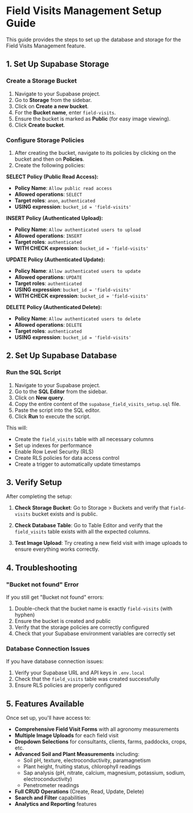 # Field Visits Management Setup Guide

This guide provides the steps to set up the database and storage for the Field Visits Management feature.

## 1. Set Up Supabase Storage

### Create a Storage Bucket
1. Navigate to your Supabase project.
2. Go to **Storage** from the sidebar.
3. Click on **Create a new bucket**.
4. For the **Bucket name**, enter `field-visits`.
5. Ensure the bucket is marked as **Public** (for easy image viewing).
6. Click **Create bucket**.

### Configure Storage Policies
1. After creating the bucket, navigate to its policies by clicking on the bucket and then on **Policies**.
2. Create the following policies:

**SELECT Policy (Public Read Access):**
- **Policy Name**: `Allow public read access`
- **Allowed operations**: `SELECT`
- **Target roles**: `anon`, `authenticated`
- **USING expression**: `bucket_id = 'field-visits'`

**INSERT Policy (Authenticated Upload):**
- **Policy Name**: `Allow authenticated users to upload`
- **Allowed operations**: `INSERT`
- **Target roles**: `authenticated`
- **WITH CHECK expression**: `bucket_id = 'field-visits'`

**UPDATE Policy (Authenticated Update):**
- **Policy Name**: `Allow authenticated users to update`
- **Allowed operations**: `UPDATE`
- **Target roles**: `authenticated`
- **USING expression**: `bucket_id = 'field-visits'`
- **WITH CHECK expression**: `bucket_id = 'field-visits'`

**DELETE Policy (Authenticated Delete):**
- **Policy Name**: `Allow authenticated users to delete`
- **Allowed operations**: `DELETE`
- **Target roles**: `authenticated`
- **USING expression**: `bucket_id = 'field-visits'`

## 2. Set Up Supabase Database

### Run the SQL Script
1. Navigate to your Supabase project.
2. Go to the **SQL Editor** from the sidebar.
3. Click on **New query**.
4. Copy the entire content of the `supabase_field_visits_setup.sql` file.
5. Paste the script into the SQL editor.
6. Click **Run** to execute the script.

This will:
- Create the `field_visits` table with all necessary columns
- Set up indexes for performance
- Enable Row Level Security (RLS)
- Create RLS policies for data access control
- Create a trigger to automatically update timestamps

## 3. Verify Setup

After completing the setup:

1. **Check Storage Bucket**: Go to Storage > Buckets and verify that `field-visits` bucket exists and is public.

2. **Check Database Table**: Go to Table Editor and verify that the `field_visits` table exists with all the expected columns.

3. **Test Image Upload**: Try creating a new field visit with image uploads to ensure everything works correctly.

## 4. Troubleshooting

### "Bucket not found" Error
If you still get "Bucket not found" errors:
1. Double-check that the bucket name is exactly `field-visits` (with hyphen)
2. Ensure the bucket is created and public
3. Verify that the storage policies are correctly configured
4. Check that your Supabase environment variables are correctly set

### Database Connection Issues
If you have database connection issues:
1. Verify your Supabase URL and API keys in `.env.local`
2. Check that the `field_visits` table was created successfully
3. Ensure RLS policies are properly configured

## 5. Features Available

Once set up, you'll have access to:
- **Comprehensive Field Visit Forms** with all agronomy measurements
- **Multiple Image Uploads** for each field visit
- **Dropdown Selections** for consultants, clients, farms, paddocks, crops, etc.
- **Advanced Soil and Plant Measurements** including:
  - Soil pH, texture, electroconductivity, paramagnetism
  - Plant height, fruiting status, chlorophyll readings
  - Sap analysis (pH, nitrate, calcium, magnesium, potassium, sodium, electroconductivity)
  - Penetrometer readings
- **Full CRUD Operations** (Create, Read, Update, Delete)
- **Search and Filter** capabilities
- **Analytics and Reporting** features 